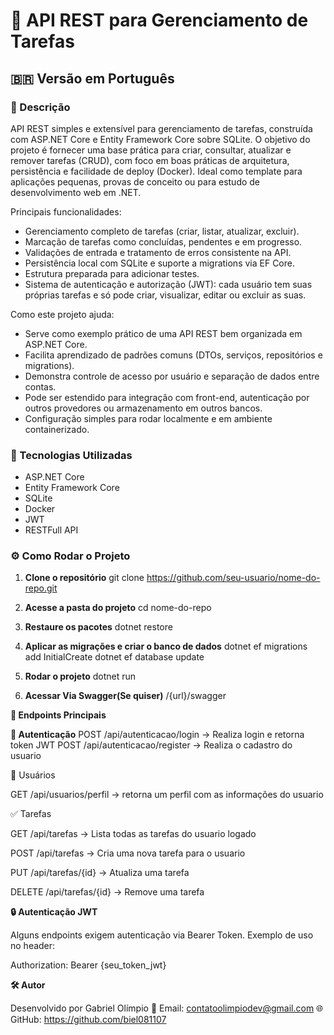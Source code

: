 # 📌 API REST para Gerenciamento de Tarefas

## 🇧🇷 Versão em Português

### 📖 Descrição
API REST simples e extensível para gerenciamento de tarefas, construída com ASP.NET Core e Entity Framework Core sobre SQLite. O objetivo do projeto é fornecer uma base prática para criar, consultar, atualizar e remover tarefas (CRUD), com foco em boas práticas de arquitetura, persistência e facilidade de deploy (Docker). Ideal como template para aplicações pequenas, provas de conceito ou para estudo de desenvolvimento web em .NET.

Principais funcionalidades:
- Gerenciamento completo de tarefas (criar, listar, atualizar, excluir).
- Marcação de tarefas como concluídas, pendentes e em progresso.
- Validações de entrada e tratamento de erros consistente na API.
- Persistência local com SQLite e suporte a migrations via EF Core.
- Estrutura preparada para adicionar testes.
- Sistema de autenticação e autorização (JWT): cada usuário tem suas próprias tarefas e só pode criar, visualizar, editar ou excluir as suas.

Como este projeto ajuda:
- Serve como exemplo prático de uma API REST bem organizada em ASP.NET Core.
- Facilita aprendizado de padrões comuns (DTOs, serviços, repositórios e migrations).
- Demonstra controle de acesso por usuário e separação de dados entre contas.
- Pode ser estendido para integração com front-end, autenticação por outros provedores ou armazenamento em outros bancos.
- Configuração simples para rodar localmente e em ambiente containerizado.

### 🚀 Tecnologias Utilizadas
- ASP.NET Core
- Entity Framework Core
- SQLite
- Docker
- JWT
- RESTFull API

### ⚙️ Como Rodar o Projeto

1. **Clone o repositório**
   git clone https://github.com/seu-usuario/nome-do-repo.git

2. **Acesse a pasta do projeto**
    cd nome-do-repo

3. **Restaure os pacotes**
    dotnet restore

4. **Aplicar as migrações e criar o banco de dados**
    dotnet ef migrations add InitialCreate
    dotnet ef database update

5. **Rodar o projeto**
    dotnet run

6. **Acessar Via Swagger(Se quiser)**
    /{url}/swagger

**📌 Endpoints Principais**

**🔑 Autenticação**
    POST /api/autenticacao/login → Realiza login e retorna token JWT
    POST /api/autenticacao/register → Realiza o cadastro do usuario

👤 Usuários

GET /api/usuarios/perfil → retorna um perfil com as informações do usuario

✅ Tarefas

GET /api/tarefas → Lista todas as tarefas do usuario logado

POST /api/tarefas → Cria uma nova tarefa para o usuario

PUT /api/tarefas/{id} → Atualiza uma tarefa

DELETE /api/tarefas/{id} → Remove uma tarefa


**🔒 Autenticação JWT**

Alguns endpoints exigem autenticação via Bearer Token.
Exemplo de uso no header:

Authorization: Bearer {seu_token_jwt}

**🛠️ Autor**

Desenvolvido por Gabriel Olímpio
📧 Email: contatoolimpiodev@gmail.com
🌐 GitHub: https://github.com/biel081107


